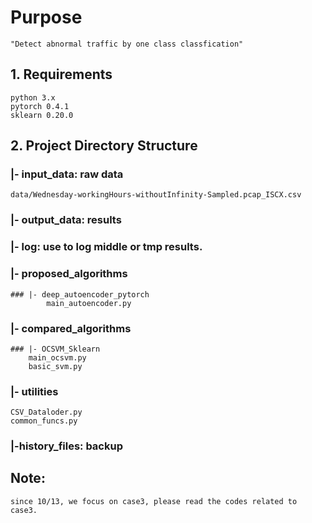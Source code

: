 # Purpose
    "Detect abnormal traffic by one class classfication"  

## 1. Requirements
    python 3.x
    pytorch 0.4.1
    sklearn 0.20.0


## 2. Project Directory Structure
### |- input_data: raw data
    data/Wednesday-workingHours-withoutInfinity-Sampled.pcap_ISCX.csv

### |- output_data: results

### |- log: use to log middle or tmp results.

### |- proposed_algorithms
    ### |- deep_autoencoder_pytorch
            main_autoencoder.py
### |- compared_algorithms
    ### |- OCSVM_Sklearn
        main_ocsvm.py
        basic_svm.py

### |- utilities
    CSV_Dataloder.py
    common_funcs.py

### |-history_files: backup 

## Note:
    since 10/13, we focus on case3, please read the codes related to case3.